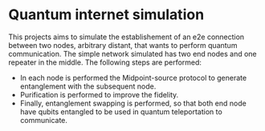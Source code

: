 # Quantum internet simulation
This projects aims to simulate the establishement of an e2e connection between two nodes, arbitrary distant, that wants to perform quantum communication.
The simple network simulated has two end nodes and one repeater in the middle.
The following steps are performed:
- In each node is performed the Midpoint-source protocol to generate entanglement with the subsequent node.
- Purification is performed to improve the fidelity.
- Finally, entanglement swapping is performed, so that both end node have qubits entangled to be used in quantum teleportation to communicate.